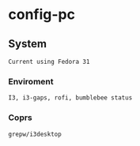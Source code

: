 # config-pc

## System
	Current using Fedora 31
### Enviroment
	I3, i3-gaps, rofi, bumblebee status
### Coprs
	grepw/i3desktop

